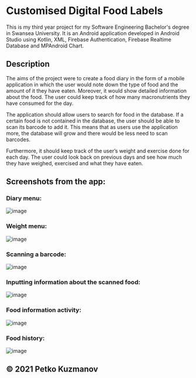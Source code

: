 # Customised Digital Food Labels

This is my third year project for my Software Engineering Bachelor's degree in Swansea University. It is an Android application developed in Android Studio using Kotlin, XML, Firebase Authentication, Firebase Realtime Database and MPAndroid Chart.

## Description

The aims of the project were to create a food diary in the form of a mobile application in which the user would note down the type of food and the amount of it they have eaten. Moreover, it would show detailed information about the food. The user could keep track of how many macronutrients they have consumed for the day.

The application should allow users to search for food in the database. If a certain food is not contained in the database, the user should be able to scan its barcode to add it. This means that as users use the application more, the database will grow and there would be less need to scan barcodes.

Furthermore, it should keep track of the user’s weight and exercise done for each day. The user could look back on previous days and see how much they have weighed, exercised and what they have eaten.

## Screenshots from the app:

### Diary menu:

![image](https://user-images.githubusercontent.com/57803685/118359439-2a05bc80-b58c-11eb-9074-9531da29c91b.png)

### Weight menu:

![image](https://user-images.githubusercontent.com/57803685/118359469-4e619900-b58c-11eb-9396-57da8453eec2.png)

### Scanning a barcode:

![image](https://user-images.githubusercontent.com/57803685/118359496-6a653a80-b58c-11eb-99c9-80b6dea73188.png)

### Inputting information about the scanned food:

![image](https://user-images.githubusercontent.com/57803685/118359546-9b456f80-b58c-11eb-845a-c74064c1f5fc.png)

### Food information activity:

![image](https://user-images.githubusercontent.com/57803685/118359552-a5676e00-b58c-11eb-8e69-9bc9016e12d6.png)

### Food history:

![image](https://user-images.githubusercontent.com/57803685/118359650-1e66c580-b58d-11eb-84ee-6ce999ed84dc.png)


## © 2021 Petko Kuzmanov
